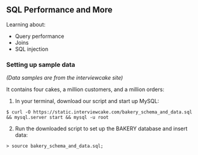 ## SQL Performance and More

Learning about:
- Query performance
- Joins
- SQL injection

### Setting up sample data

_(Data samples are from the interviewcake site)_

It contains four cakes, a million customers, and a million orders:

1. In your terminal, download our script and start up MySQL:

```
$ curl -O https://static.interviewcake.com/bakery_schema_and_data.sql && mysql.server start && mysql -u root
```

2. Run the downloaded script to set up the BAKERY database and insert data:

```
> source bakery_schema_and_data.sql;
```
  
 
